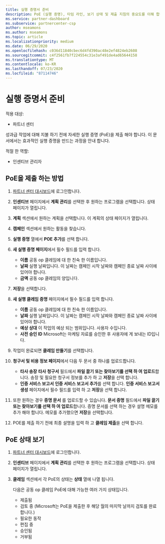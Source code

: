```yaml
---
title: 실행 증명서 준비
description: PoE (실행 증명), 타임 라인, 보기 상태 및 제출 지침의 중요도를 이해 합니다.
ms.service: partner-dashboard
ms.subservice: partnercenter-csp
author: mseamons
ms.author: mseamons
ms.topic: article
ms.localizationpriority: medium
ms.date: 06/29/2020
ms.openlocfilehash: c036d11840cbec6d4fd390ac48e2ef4824eb2608
ms.sourcegitcommit: c4f2561fb7f224554c31e3af491de4ad65644158
ms.translationtype: MT
ms.contentlocale: ko-KR
ms.lasthandoff: 07/23/2020
ms.locfileid: "87114746"
---
```

# <a name="prepare-your-proof-of-execution"></a>실행 증명서 준비

적용 대상:

- 파트너 센터

성과급 작업에 대해 지불 하기 전에 자세한 실행 증명 (PoE)을 제출 해야 합니다. 이 문서에서는 효과적인 실행 증명을 만드는 과정을 안내 합니다.

적절 한 역할:

- 인센티브 관리자

## <a name="how-to-submit-a-poe"></a>PoE을 제출 하는 방법

1. [파트너 센터 대시보드](https://partner.microsoft.com/dashboard/)에 로그인합니다.

2. **인센티브** 페이지에서 **계획 관리**를 선택한 후 원하는 프로그램을 선택합니다. 상태 페이지가 열립니다.

3. **계획** 섹션에서 원하는 계획을 선택합니다. 이 계획의 상태 페이지가 열립니다.

4. **캠페인** 섹션에서 원하는 활동을 찾습니다.

5. **실행 증명** 열에서 **POE 추가**를 선택 합니다.

6. **새 실행 증명 페이지**에서 필수 필드를 입력 합니다.

   - **이름**  공동 op 클레임에 대 한 친숙 한 이름입니다.
   - **날짜**  실행 날짜입니다. 이 날짜는 캠페인 시작 날짜와 캠페인 종료 날짜 사이에 있어야 합니다.
   - **금액**  공동 op 클레임의 양입니다.

7. **저장**을 선택합니다.

8. **새 실행 클레임 증명** 페이지에서 필수 필드를 입력 합니다.

   - **이름**  공동 op 클레임에 대 한 친숙 한 이름입니다.
   - **날짜**  실행 날짜입니다. 이 날짜는 캠페인 시작 날짜와 캠페인 종료 날짜 사이에 있어야 합니다.
   - **예상 상대**   이 작업의 예상 되는 범위입니다. 사용자 수입니다.
   - **사전 승인 ID**   Microsoft는 마케팅 자료를 승인한 후 사용자에 게 보내는 ID입니다.

9. 작업이 완료되면 **클레임 만들기**를 선택합니다.

10. **청구서 및 비용 정보 페이지**에서 다음 두 문서 중 하나를 업로드합니다.
    - **타사 송장**  **타사 청구서** 필드에서 **파일 끌기 또는 찾아보기를 선택 하 여 업로드**합니다. 송장 및 필요한 청구서 정보를 추가 하 고 **저장**을 선택 합니다.
    - **인증 서비스 보고서**  **인증 서비스 보고서 추가**를 선택 합니다. **인증 서비스 보고서 생성** 페이지에서 필수 필드를 입력 하 고 **저장**을 선택 합니다.

11. 또한 원하는 경우 **증명 문서** 를 업로드할 수 있습니다. **문서 증명** 필드에서 **파일 끌기 또는 찾아보기를 선택 하 여 업로드**합니다. 증명 문서를 선택 하는 경우 설명 메모를 추가 해야 합니다. 메모를 추가했으면 **저장**을 선택합니다.

12. POE를 제출 하기 전에 최종 설명을 입력 하 고 **클레임 제출**을 선택 합니다.

## <a name="view-the-status-of-a-poe"></a>PoE 상태 보기

1. [파트너 센터 대시보드](https://partner.microsoft.com/dashboard/)에 로그인합니다.

2. **인센티브** 페이지에서 **계획 관리**를 선택한 후 원하는 프로그램을 선택합니다. 상태 페이지가 열립니다.

3. **클레임** 섹션에서 각 PoE의 상태는 **상태** 열에 나열 됩니다.

   다음은 공동 op 클레임 PoE에 대해 가능한 여러 가지 상태입니다.

   - 제출됨
   - 검토 중 (Microsoft는 PoE을 제출한 후 해당 월의 마지막 날까지 검토를 완료 합니다.)
   - 필요한 동작
   - 편집 중
   - 승인됨
   - 거부됨
